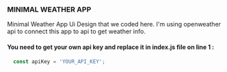 ### MINIMAL WEATHER APP
Minimal Weather App Ui Design that we coded here. I'm using openweather api to connect this app to api to get weather info.

#### You need to get your own api key and replace it in index.js file on line 1 :
```javascript
  const apiKey = 'YOUR_API_KEY';
```
